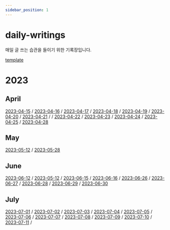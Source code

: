 ```yaml
---
sidebar_position: 1
---
```


# daily-writings

매일 글 쓰는 습관을 들이기 위한 기록장입니다. 

[template](./template)

# 2023

## April
[2023-04-15](./2023-04/2023-04-15) / [2023-04-16](./2023-04/2023-04-16) / [2023-04-17](./2023-04/2023-04-17) / [2023-04-18](./2023-04/2023-04-18) / [2023-04-19](./2023-04/2023-04-19) / [2023-04-20](./2023-04/2023-04-20) / [2023-04-21](./2023-04/2023-04-21) / / [2023-04-22](./2023-04/2023-04-22) / [2023-04-23](./2023-04/2023-04-23) / [2023-04-24](./2023-04/2023-04-24) / [2023-04-25](./2023-04/2023-04-25) / [2023-04-28](./2023-04/2023-04-28)

## May
[2023-05-12](./2023-05/2023-05-12) / [2023-05-28](./2023-05/2023-05-28)

## June
[2023-06-12](./2023-06/2023-06-12) / [2023-05-12](./2023-06/2023-06-14) / [2023-06-15](./2023-06/2023-06-15) / [2023-06-16](./2023-06/2023-06-16) / [2023-06-26](./2023-06/2023-06-26) / [2023-06-27](./2023-06/2023-06-27) / [2023-06-28](./2023-06/2023-06-28) /  [2023-06-29](./2023-06/2023-06-29) / [2023-06-30](./2023-06/2023-06-30)

## July
[2023-07-01](./2023-07/2023-07-01) / [2023-07-02](./2023-07/2023-07-02) / [2023-07-03](./2023-07/2023-07-03) / [2023-07-04](./2023-07/2023-07-04) / [2023-07-05](./2023-07/2023-07-05) / [2023-07-06](./2023-07/2023-07-06) / [2023-07-07](./2023-07/2023-07-07) /  [2023-07-08](./2023-07/2023-07-08) / [2023-07-09](./2023-07/2023-07-09) / [2023-07-10](./2023-07/2023-07-10) / [2023-07-11](./2023-07/2023-07-11) / 

